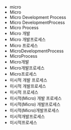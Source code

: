 ﻿- micro
- Micro
- Micro Development Process
- Micro DevelopmentProcess
- Micro Process
- Micro 개발
- Micro 개발프로세스
- Micro 프로세스
- MicroDevelopmentProcess
- MicroProcess
- Micro개발
- Micro개발프로세스
- Micro프로세스
- 미시적 개발 프로세스
- 미시적 개발프로세스
- 미시적 프로세스
- 미시적(Micro) 개발 프로세스
- 미시적(Micro) 개발프로세스
- 미시적(Micro)개발프로세스
- 미시적개발프로세스
- 미시적프로세스
